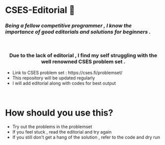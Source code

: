 # CSES-Editorial 🧠

### *Being a fellow competitive programmer , I know the importance of good editorials and solutions for beginners .*

<p>&nbsp;</p>

<h3 align="center">Due to the lack of editorial , I find my self struggling with the well renowned CSES problem set .</h3>

<ul>
	<li>Link to CSES problem set : https://cses.fi/problemset/</li>
	<li>This repository will be updated regularly</li>
	<li>I will add editorial along with codes for best output</li>
</ul>

<p>&nbsp;</p>

# How should you use this?

<ul>
	<li>Try out the problems in the problemset</li>
	<li>If you feel stuck , read the editorial and try again</li>
	<li>If you still don't get a hang of the solution , refer to the code and dry run</li>
</ul>
